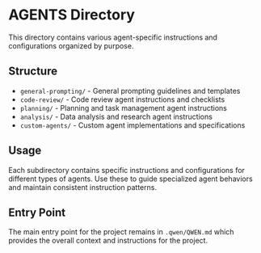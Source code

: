 # AGENTS Directory

This directory contains various agent-specific instructions and configurations organized by purpose.

## Structure

- `general-prompting/` - General prompting guidelines and templates
- `code-review/` - Code review agent instructions and checklists
- `planning/` - Planning and task management agent instructions
- `analysis/` - Data analysis and research agent instructions
- `custom-agents/` - Custom agent implementations and specifications

## Usage

Each subdirectory contains specific instructions and configurations for different types of agents. Use these to guide specialized agent behaviors and maintain consistent instruction patterns.

## Entry Point

The main entry point for the project remains in `.qwen/QWEN.md` which provides the overall context and instructions for the project.
